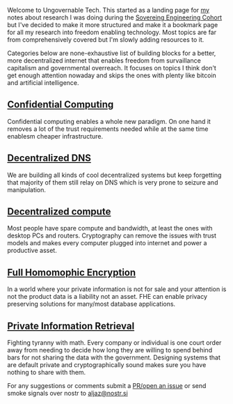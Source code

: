 Welcome to Ungovernable Tech. This started as a landing page for [my](https://nostr.at/aljaz@nostr.si) notes about research I was doing during the [Sovereing Engineering Cohort](https://sovereignengineering.io/) but I've decided to make it more structured and make it a bookmark page for all my research into freedom enabling technology.  Most topics are far from comprehensively covered but I'm slowly adding resources to it. 

Categories below are none-exhaustive list of building blocks for a better, more decentralized internet that enables freedom from survaillance capitalism and governmental overreach. It focuses on topics I think don't get enough attention nowaday and skips the ones with plenty like bitcoin and artificial intelligence.


## [Confidential Computing](./ConfidentialComputing.md)
Confidential computing enables a whole new paradigm. On one hand it removes a lot of the trust requirements needed while at the same time enablesm cheaper infrastructure. 

## [Decentralized  DNS](./DecentralizedDNS.md)
We are building all kinds of cool decentralized systems but keep forgetting that majority of them still relay on DNS which is very prone to seizure and manipulation. 

## [Decentralized compute](./DecentralizedCompute.md)
Most people have spare compute and bandwidth, at least the ones with desktop PCs and routers. Cryptography can remove the issues with trust models and makes every computer plugged into internet and power a productive asset.

## [Full Homomophic Encryption](./FullHomomorphicEncryption.md)
In a world where your private information is not for sale and your attention is not the product data is a liability not an asset. FHE can enable privacy preserving solutions for many/most database applications. 

## [Private Information Retrieval](./PrivateInformationRetrieval.md)
Fighting tyranny with math. Every company or individual is one court order away from needing to decide how long they are willing to spend behind bars for not sharing the data with the government. Designing systems that are default private and cryptographically sound makes sure you have nothing to share with them.


  For any suggestions or comments submit a [PR/open an issue](https://github.com/aljazceru/ungovernable.tech) or send smoke signals over nostr to [aljaz@nostr.si](https://nostr.at/aljaz@nostr.si)
